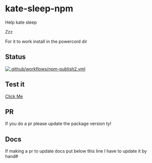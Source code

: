 # kate-sleep-npm
Help kate sleep 

Zzz

For it to work install in the powercord dir
## Status
[![.github/workflows/npm-publish2.yml](https://github.com/Official-Hawks/kate-sleep-npm/actions/workflows/npm-publish2.yml/badge.svg)](https://github.com/Official-Hawks/kate-sleep-npm/actions/workflows/npm-publish2.yml)
## Test it
[Click Me](https://npm.runkit.com/kate-sleep)
## PR
If you do a pr please update the package version ty!


## Docs
If making a pr to update docs put below this line I have to update it by hand#

